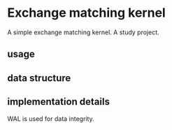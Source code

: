 # Exchange matching kernel
A simple exchange matching kernel.
A study project.
## usage

## data structure

## implementation details 
WAL is used for data integrity.
